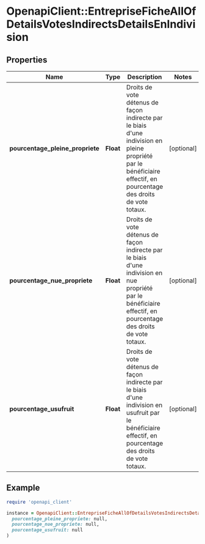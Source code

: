 # OpenapiClient::EntrepriseFicheAllOfDetailsVotesIndirectsDetailsEnIndivision

## Properties

| Name | Type | Description | Notes |
| ---- | ---- | ----------- | ----- |
| **pourcentage_pleine_propriete** | **Float** | Droits de vote détenus de façon indirecte par le biais d&#39;une indivision en pleine propriété par le bénéficiaire effectif, en pourcentage des droits de vote totaux. | [optional] |
| **pourcentage_nue_propriete** | **Float** | Droits de vote détenus de façon indirecte par le biais d&#39;une indivision en nue propriété par le bénéficiaire effectif, en pourcentage des droits de vote totaux. | [optional] |
| **pourcentage_usufruit** | **Float** | Droits de vote détenus de façon indirecte par le biais d&#39;une indivision en usufruit par le bénéficiaire effectif, en pourcentage des droits de vote totaux. | [optional] |

## Example

```ruby
require 'openapi_client'

instance = OpenapiClient::EntrepriseFicheAllOfDetailsVotesIndirectsDetailsEnIndivision.new(
  pourcentage_pleine_propriete: null,
  pourcentage_nue_propriete: null,
  pourcentage_usufruit: null
)
```

